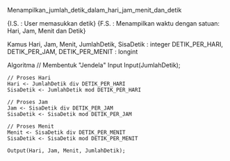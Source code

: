 Menampilkan_jumlah_detik_dalam_hari_jam_menit_dan_detik

{I.S. : User memasukkan detik}
{F.S. : Menampilkan waktu dengan satuan: Hari, Jam, Menit dan Detik}

Kamus
	Hari, Jam, Menit, JumlahDetik, SisaDetik : integer
	DETIK_PER_HARI, DETIK_PER_JAM, DETIK_PER_MENIT : longint

Algoritma
	// Membentuk "Jendela" Input
	Input(JumlahDetik);

	// Proses Hari
	Hari <- JumlahDetik div DETIK_PER_HARI
	SisaDetik <- JumlahDetik mod DETIK_PER_HARI

	// Proses Jam
	Jam <- SisaDetik div DETIK_PER_JAM
	SisaDetik <- SisaDetik mod DETIK_PER_JAM

	// Proses Menit
	Menit <- SisaDetik div DETIK_PER_MENIT
	SisaDetik <- SisaDetik mod DETIK_PER_MENIT

	Output(Hari, Jam, Menit, JumlahDetik);
